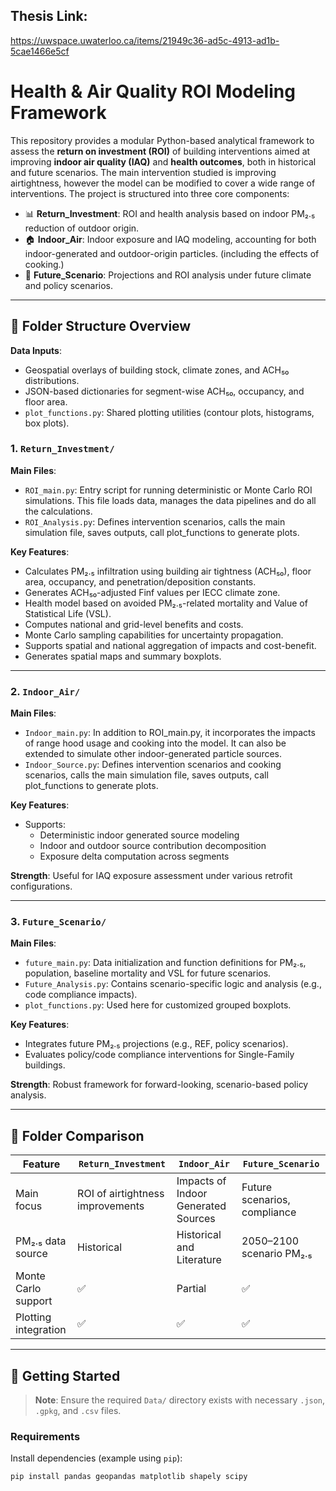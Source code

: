 ## Thesis Link:
https://uwspace.uwaterloo.ca/items/21949c36-ad5c-4913-ad1b-5cae1466e5cf

# Health & Air Quality ROI Modeling Framework

This repository provides a modular Python-based analytical framework to assess the **return on investment (ROI)** of building interventions aimed at improving **indoor air quality (IAQ)** and **health outcomes**, both in historical and future scenarios. The main intervention studied is improving airtightness, however the model can be modified to cover a wide range of interventions. The project is structured into three core components:

- 📊 **Return_Investment**: ROI and health analysis based on indoor PM₂.₅ reduction of outdoor origin.
- 🏠 **Indoor_Air**: Indoor exposure and IAQ modeling, accounting for both indoor-generated and outdoor-origin particles. (including the effects of cooking.)
- 🔮 **Future_Scenario**: Projections and ROI analysis under future climate and policy scenarios.

---

## 📁 Folder Structure Overview

**Data Inputs**:
- Geospatial overlays of building stock, climate zones, and ACH₅₀ distributions.
- JSON-based dictionaries for segment-wise ACH₅₀, occupancy, and floor area.
- `plot_functions.py`: Shared plotting utilities (contour plots, histograms, box plots).

### 1. `Return_Investment/`

**Main Files**:
- `ROI_main.py`: Entry script for running deterministic or Monte Carlo ROI simulations. This file loads data, manages the data pipelines and do all the calculations.
- `ROI_Analysis.py`: Defines intervention scenarios, calls the main simulation file, saves outputs, call plot_functions to generate plots.


**Key Features**:
- Calculates PM₂.₅ infiltration using building air tightness (ACH₅₀), floor area, occupancy, and penetration/deposition constants.
- Generates ACH₅₀-adjusted Finf values per IECC climate zone.
- Health model based on avoided PM₂.₅-related mortality and Value of Statistical Life (VSL).
- Computes national and grid-level benefits and costs.
- Monte Carlo sampling capabilities for uncertainty propagation.
- Supports spatial and national aggregation of impacts and cost-benefit.
- Generates spatial maps and summary boxplots.

---

### 2. `Indoor_Air/`

**Main Files**:
- `Indoor_main.py`: In addition to ROI_main.py, it incorporates the impacts of range hood usage and cooking into the model. It can also be extended to simulate other indoor-generated particle sources.
- `Indoor_Source.py`: Defines intervention scenarios and cooking scenarios, calls the main simulation file, saves outputs, call plot_functions to generate plots.

**Key Features**:
- Supports:
  - Deterministic indoor generated source modeling
  - Indoor and outdoor source contribution decomposition
  - Exposure delta computation across segments

**Strength**: Useful for IAQ exposure assessment under various retrofit configurations.

---

### 3. `Future_Scenario/`

**Main Files**:
- `future_main.py`: Data initialization and function definitions for PM₂.₅, population, baseline mortality and VSL for future scenarios.
- `Future_Analysis.py`: Contains scenario-specific logic and analysis (e.g., code compliance impacts).
- `plot_functions.py`: Used here for customized grouped boxplots.

**Key Features**:
- Integrates future PM₂.₅ projections (e.g., REF, policy scenarios).
- Evaluates policy/code compliance interventions for Single-Family buildings.

**Strength**: Robust framework for forward-looking, scenario-based policy analysis.

---

## 🔄 Folder Comparison

| Feature                     | `Return_Investment` | `Indoor_Air`        | `Future_Scenario`       |
|----------------------------|---------------------|----------------------|--------------------------|
| Main focus                 | ROI of airtightness improvements | Impacts of Indoor Generated Sources | Future scenarios, compliance |
| PM₂.₅ data source          | Historical  | Historical and Literature | 2050–2100 scenario PM₂.₅ |
| Monte Carlo support        | ✅                  | Partial                   | ✅                        |
| Plotting integration       | ✅                  | ✅             | ✅                        |

---

## 🚀 Getting Started

> **Note**: Ensure the required `Data/` directory exists with necessary `.json`, `.gpkg`, and `.csv` files.

### Requirements

Install dependencies (example using `pip`):
```bash
pip install pandas geopandas matplotlib shapely scipy
